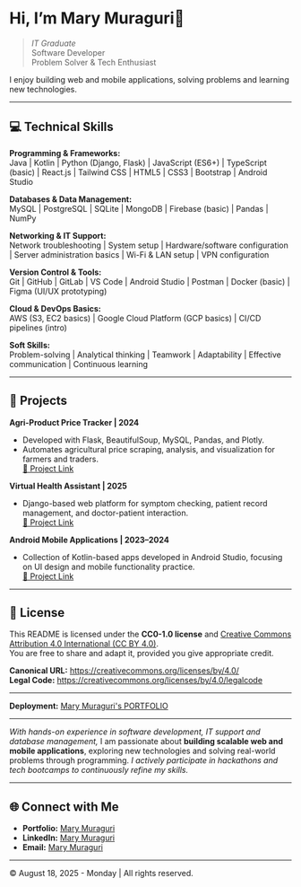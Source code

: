 # Hi, I’m Mary Muraguri👋  
> *IT Graduate*  
> Software Developer  
> Problem Solver & Tech Enthusiast

I enjoy building web and mobile applications, solving problems and learning new technologies.

---  
## 💻 Technical Skills

**Programming & Frameworks:**  
Java | Kotlin | Python (Django, Flask) | JavaScript (ES6+) | TypeScript (basic) | React.js | Tailwind CSS | HTML5 | CSS3 | Bootstrap | Android Studio  

**Databases & Data Management:**  
MySQL | PostgreSQL | SQLite | MongoDB | Firebase (basic) | Pandas | NumPy  

**Networking & IT Support:**  
Network troubleshooting | System setup | Hardware/software configuration | Server administration basics | Wi-Fi & LAN setup | VPN configuration  

**Version Control & Tools:**  
Git | GitHub | GitLab | VS Code | Android Studio | Postman | Docker (basic) | Figma (UI/UX prototyping)  

**Cloud & DevOps Basics:**  
AWS (S3, EC2 basics) | Google Cloud Platform (GCP basics) | CI/CD pipelines (intro)  

**Soft Skills:**  
Problem-solving | Analytical thinking | Teamwork | Adaptability | Effective communication | Continuous learning  

---  
## 🚀 Projects  
**Agri-Product Price Tracker | 2024**  
- Developed with Flask, BeautifulSoup, MySQL, Pandas, and Plotly.  
- Automates agricultural price scraping, analysis, and visualization for farmers and traders.  
[🔗 Project Link](https://github.com/marymuraguri/Agri-Product-Price-Tracker)

**Virtual Health Assistant | 2025**  
- Django-based web platform for symptom checking, patient record management, and doctor-patient interaction.  
[🔗 Project Link](https://github.com/marymuraguri/Virtual-Health-Assistant)

**Android Mobile Applications | 2023–2024**  
- Collection of Kotlin-based apps developed in Android Studio, focusing on UI design and mobile functionality practice.  
[🔗 Project Link](https://github.com/marymuraguri/Android-Mini-Apps)

---  
## 📄 License

This README is licensed under the **CC0-1.0 license** and [Creative Commons Attribution 4.0 International (CC BY 4.0)](https://creativecommons.org/licenses/by/4.0/).  
You are free to share and adapt it, provided you give appropriate credit.

**Canonical URL:** https://creativecommons.org/licenses/by/4.0/  
**Legal Code:** https://creativecommons.org/licenses/by/4.0/legalcode

---  
**Deployment:** [Mary Muraguri's PORTFOLIO](https://marymuraguri.github.io/marymuraguri/)

---   
*With hands-on experience in software development, IT support and database management,* I am passionate about **building scalable web and mobile applications**, exploring new technologies and solving real-world problems through programming. *I actively participate in hackathons and tech bootcamps to continuously refine my skills.*

---   
## 🌐 Connect with Me

- **Portfolio:** [Mary Muraguri](https://marymuraguri.github.io/marymuraguri/)  
- **LinkedIn:** [Mary Muraguri](https://www.linkedin.com/in/marymuraguri/)  
- **Email:**  [Mary Muraguri](mailto:marymuraguri27@gmail.com)

---  
&copy; August 18, 2025 - Monday | All rights reserved.
